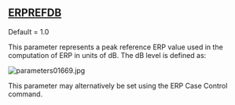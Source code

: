 ## [ERPREFDB](https://help.hexagonmi.com/bundle/MSC_Nastran_2022.4/page/Nastran_Combined_Book/qrg/parameters/TOC.ERPREFDB.xhtml)

Default = 1.0

This parameter represents a peak reference ERP value used in the computation of ERP in units of dB. The dB level is defined as:

![parameters01669.jpg](https://help-be.hexagonmi.com/bundle/MSC_Nastran_2022.4/page/Nastran_Combined_Book/qrg/parameters/../../../assets/parameters01669.jpg?_LANG=enus)  

This parameter may alternatively be set using the ERP Case Control command.

